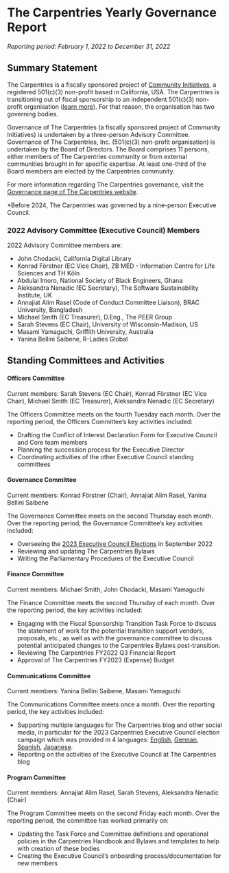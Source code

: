 # The Carpentries Yearly Governance Report 
*Reporting period: February 1, 2022 to December 31, 2022*

## Summary Statement
The Carpentries is a fiscally sponsored project of [Community Initiatives](http://communityin.org/), a registered 501(c)(3) non-profit based in California, USA. The Carpentries is transitioning out of fiscal sponsorship to an independent 501(c)(3) non-profit organisation ([learn more](https://carpentries.org/files/pdf/Fiscal_Sponsorship_Transition_FAQ.pdf)). For that reason, the organisation has two governing bodies.

Governance of The Carpentries (a fiscally sponsored project of Community Initiatives) is undertaken by a three-person Advisory Committee. Governance of The Carpentries, Inc. (501(c)(3)  non-profit organisation) is undertaken by the Board of Directors. The Board comprises 11 persons, either members of The Carpentries community or from external communities brought in for specific expertise. At least one-third of the Board members are elected by the Carpentries community.

For more information regarding The Carpentries governance, visit the [Governance page of The Carpentries website](https://carpentries.org/governance/).

*Before 2024, The Carpentries was governed by a nine-person Executive Council.

### 2022 Advisory Committee (Executive Council) Members
2022 Advisory Committee members are: 
* John Chodacki, California Digital Library
* Konrad Förstner (EC Vice Chair), ZB MED - Information Centre for Life Sciences and TH Köln
* Abdulai Imoro, National Society of Black Engineers, Ghana
* Aleksandra Nenadic (EC Secretary), The Software Sustainability Institute, UK
* Annajiat Alim Rasel (Code of Conduct Committee Liaison), BRAC University, Bangladesh
* Michael Smith (EC Treasurer), D.Eng., The PEER Group
* Sarah Stevens (EC Chair), University of Wisconsin-Madison, US
* Masami Yamaguchi, Griffith University, Australia
* Yanina Bellini Saibene, R-Ladies Global

## Standing Committees and Activities
#### Officers Committee

Current members: Sarah Stevens (EC Chair), Konrad Förstner (EC Vice Chair), Michael Smith (EC Treasurer), Aleksandra Nenadic (EC Secretary)

The Officers Committee meets on the fourth Tuesday each month. Over the reporting period, the Officers Committee’s key activities included:

* Drafting the Conflict of Interest Declaration Form for Executive Council and Core team members 
* Planning the succession process for the Executive Director
* Coordinating activities of the other Executive Council standing committees

#### Governance Committee

Current members: Konrad Förstner (Chair), Annajiat Alim Rasel, Yanina Bellini Saibene

The Governance Committee meets on the second Thursday each month. Over the reporting period, the Governance Committee’s key activities included:

* Overseeing the [2023 Executive Council Elections](https://carpentries.org/blog/2022/09/ec-elections/) in September 2022
* Reviewing and updating The Carpentries Bylaws
* Writing the Parliamentary Procedures of the Executive Council

#### Finance Committee

Current members:  Michael Smith, John Chodacki, Masami Yamaguchi

The Finance Committee meets the second Thursday of each month. Over the reporting period, the key activities included:

* Engaging with the Fiscal Sponsorship Transition Task Force to discuss the statement of work for the potential transition support vendors, proposals, etc., as well as with the governance committee to discuss potential anticipated changes to the Carpentries Bylaws post-transition.
* Reviewing The Carpentries FY2022 Q3 Financial Report
* Approval of The Carpentries FY2023 (Expense) Budget

#### Communications Committee 

Current members:  Yanina Bellini Saibene, Masami Yamaguchi

The Communications Committee meets once a month. Over the reporting period, the key activities included:

* Supporting multiple languages for The Carpentries blog and other social media, in particular for the 2023 Carpentries Executive Council election campaign which was provided in 4 languages: [English](https://carpentries.org/blog/2022/09/ec-elections), [German](https://carpentries.org/blog/2022/09/ec-elections_de/), [Spanish](https://carpentries.org/blog/2022/09/ec-elections_es), [Japanese](https://carpentries.org/blog/2022/09/ec-elections_ja).
* Reporting on the activities of the Executive Council at The Carpentries blog

#### Program Committee 

Current members:  Annajiat Alim Rasel, Sarah Stevens, Aleksandra Nenadic (Chair)

The Program Committee meets on the second Friday each month. Over the reporting period, the committee has worked primarily on:

* Updating the Task Force and Committee definitions and operational policies in the Carpentries Handbook and Bylaws and templates to help with creation of these bodies
* Creating the Executive Council’s onboarding process/documentation for new members
